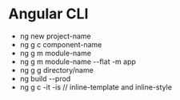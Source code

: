 # Angular CLI 
- ng new project-name
- ng g c component-name
- ng g m module-name
- ng g m module-name --flat -m app
- ng g g directory/name
- ng build --prod
- ng g c -it -is     // inline-template and inline-style
